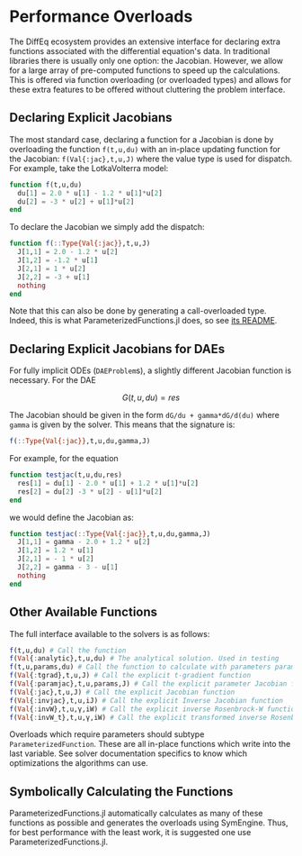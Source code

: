 # Performance Overloads

The DiffEq ecosystem provides an extensive interface for declaring extra functions
associated with the differential equation's data. In traditional libraries there
is usually only one option: the Jacobian. However, we allow for a large array
of pre-computed functions to speed up the calculations. This is offered via function
overloading (or overloaded types) and allows for these extra features to be
offered without cluttering the problem interface.

## Declaring Explicit Jacobians

The most standard case, declaring a function for a Jacobian is done by overloading
the function `f(t,u,du)` with an in-place updating function for the Jacobian:
`f(Val{:jac},t,u,J)` where the value type is used for dispatch. For example,
take the LotkaVolterra model:

```julia
function f(t,u,du)
  du[1] = 2.0 * u[1] - 1.2 * u[1]*u[2]
  du[2] = -3 * u[2] + u[1]*u[2]
end
```

To declare the Jacobian we simply add the dispatch:

```julia
function f(::Type{Val{:jac}},t,u,J)
  J[1,1] = 2.0 - 1.2 * u[2]
  J[1,2] = -1.2 * u[1]
  J[2,1] = 1 * u[2]
  J[2,2] = -3 + u[1]
  nothing
end
```

Note that this can also be done by generating a call-overloaded type. Indeed, this
is what ParameterizedFunctions.jl does, so see [its README](https://github.com/JuliaDiffEq/ParameterizedFunctions.jl).

## Declaring Explicit Jacobians for DAEs

For fully implicit ODEs (`DAEProblem`s), a slightly different Jacobian function
is necessary. For the DAE

```math
G(t,u,du) = res
```

The Jacobian should be given in the form `dG/du + gamma*dG/d(du)` where `gamma`
is given by the solver. This means that the signature is:

```julia
f(::Type{Val{:jac}},t,u,du,gamma,J)
```

For example, for the equation

```julia
function testjac(t,u,du,res)
  res[1] = du[1] - 2.0 * u[1] + 1.2 * u[1]*u[2]
  res[2] = du[2] -3 * u[2] - u[1]*u[2]
end
```

we would define the Jacobian as:

```julia
function testjac(::Type{Val{:jac}},t,u,du,gamma,J)
  J[1,1] = gamma - 2.0 + 1.2 * u[2]
  J[1,2] = 1.2 * u[1]
  J[2,1] = - 1 * u[2]
  J[2,2] = gamma - 3 - u[1]
  nothing
end
```

## Other Available Functions

The full interface available to the solvers is as follows:

```julia
f(t,u,du) # Call the function
f(Val{:analytic},t,u,du) # The analytical solution. Used in testing
f(t,u,params,du) # Call the function to calculate with parameters params (vector)
f(Val{:tgrad},t,u,J) # Call the explicit t-gradient function
f(Val{:paramjac},t,u,params,J) # Call the explicit parameter Jacobian function
f(Val{:jac},t,u,J) # Call the explicit Jacobian function
f(Val{:invjac},t,u,iJ) # Call the explicit Inverse Jacobian function
f(Val{:invW},t,u,γ,iW) # Call the explicit inverse Rosenbrock-W function (M - γJ)^(-1)
f(Val{:invW_t},t,u,γ,iW) # Call the explicit transformed inverse Rosenbrock-W function (M/γ - J)^(-1)
```

Overloads which require parameters should subtype `ParameterizedFunction`. These
are all in-place functions which write into the last variable. See solver documentation
specifics to know which optimizations the algorithms can use.

## Symbolically Calculating the Functions

ParameterizedFunctions.jl automatically calculates as many of these functions as
possible and generates the overloads using SymEngine. Thus, for best performance
with the least work, it is suggested one use ParameterizedFunctions.jl.
